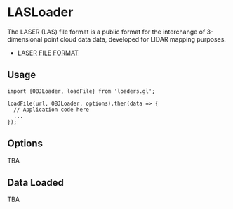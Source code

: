 # LASLoader

The LASER (LAS) file format is a public format for the interchange of 3-dimensional point cloud data data, developed for LIDAR mapping purposes.

* [LASER FILE FORMAT](https://www.asprs.org/divisions-committees/lidar-division/laser-las-file-format-exchange-activities)

## Usage

```
import {OBJLoader, loadFile} from 'loaders.gl';

loadFile(url, OBJLoader, options).then(data => {
  // Application code here
  ...
});
```

## Options

TBA


## Data Loaded

TBA
